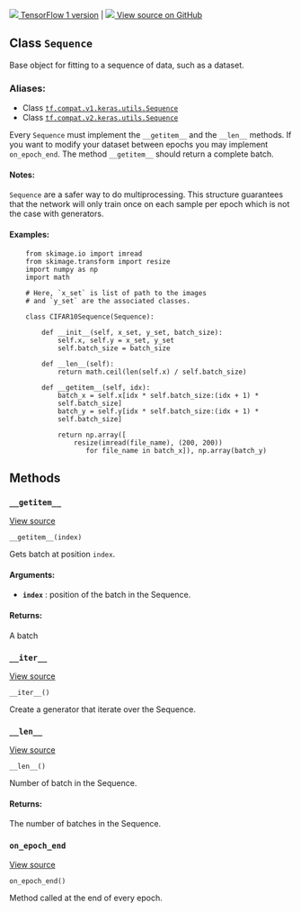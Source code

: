 [ ![](https://tensorflow.google.cn/images/tf_logo_32px.png) TensorFlow 1
version](/versions/r1.15/api_docs/python/tf/keras/utils/Sequence) |  [
![](https://tensorflow.google.cn/images/GitHub-Mark-32px.png) View source on
GitHub
](https://github.com/tensorflow/tensorflow/blob/r2.0/tensorflow/python/keras/utils/data_utils.py#L331-L406)  
  
  
## Class `Sequence`

Base object for fitting to a sequence of data, such as a dataset.

### Aliases:

  * Class [`tf.compat.v1.keras.utils.Sequence`](/api_docs/python/tf/keras/utils/Sequence)
  * Class [`tf.compat.v2.keras.utils.Sequence`](/api_docs/python/tf/keras/utils/Sequence)

Every `Sequence` must implement the `__getitem__` and the `__len__` methods.
If you want to modify your dataset between epochs you may implement
`on_epoch_end`. The method `__getitem__` should return a complete batch.

#### Notes:

`Sequence` are a safer way to do multiprocessing. This structure guarantees
that the network will only train once on each sample per epoch which is not
the case with generators.

#### Examples:

    
    
        from skimage.io import imread
        from skimage.transform import resize
        import numpy as np
        import math
    
        # Here, `x_set` is list of path to the images
        # and `y_set` are the associated classes.
    
        class CIFAR10Sequence(Sequence):
    
            def __init__(self, x_set, y_set, batch_size):
                self.x, self.y = x_set, y_set
                self.batch_size = batch_size
    
            def __len__(self):
                return math.ceil(len(self.x) / self.batch_size)
    
            def __getitem__(self, idx):
                batch_x = self.x[idx * self.batch_size:(idx + 1) *
                self.batch_size]
                batch_y = self.y[idx * self.batch_size:(idx + 1) *
                self.batch_size]
    
                return np.array([
                    resize(imread(file_name), (200, 200))
                       for file_name in batch_x]), np.array(batch_y)
    

## Methods

### `__getitem__`

[View
source](https://github.com/tensorflow/tensorflow/blob/r2.0/tensorflow/python/keras/utils/data_utils.py#L377-L387)

    
    
    __getitem__(index)
    

Gets batch at position `index`.

#### Arguments:

  * **`index`** : position of the batch in the Sequence.

#### Returns:

A batch

### `__iter__`

[View
source](https://github.com/tensorflow/tensorflow/blob/r2.0/tensorflow/python/keras/utils/data_utils.py#L403-L406)

    
    
    __iter__()
    

Create a generator that iterate over the Sequence.

### `__len__`

[View
source](https://github.com/tensorflow/tensorflow/blob/r2.0/tensorflow/python/keras/utils/data_utils.py#L389-L396)

    
    
    __len__()
    

Number of batch in the Sequence.

#### Returns:

The number of batches in the Sequence.

### `on_epoch_end`

[View
source](https://github.com/tensorflow/tensorflow/blob/r2.0/tensorflow/python/keras/utils/data_utils.py#L398-L401)

    
    
    on_epoch_end()
    

Method called at the end of every epoch.

